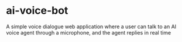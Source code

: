 # ai-voice-bot
A simple voice dialogue web application where a user can talk to an AI voice agent through a microphone, and the agent replies in real time
